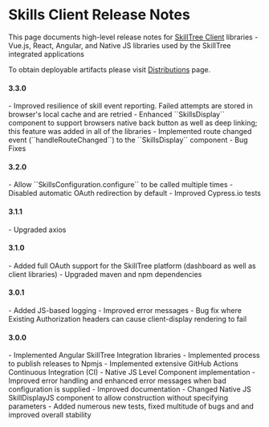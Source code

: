 # Skills Client Release Notes

This page documents high-level release notes for [SkillTree Client](https://github.com/NationalSecurityAgency/skills-client) libraries - Vue.js, React, Angular, and Native JS libraries used by the SkillTree integrated applications

To obtain deployable artifacts please visit [Distributions](/dashboard/install-guide/distributions.html) page.

#### 3.3.0
<release-date date="Jun. 2021" />
- Improved resilience of skill event reporting. Failed attempts are stored in browser's local cache and are retried
- Enhanced ``SkillsDisplay`` component to support browsers native back button as well as deep linking; this feature was added in all of the libraries
- Implemented route changed event (``handleRouteChanged``) to the ``SkillsDisplay`` component 
- Bug Fixes

#### 3.2.0
<release-date date="Apr. 2021" />
- Allow ``SkillsConfiguration.configure`` to be called multiple times
- Disabled automatic OAuth redirection by default
- Improved Cypress.io tests

#### 3.1.1
<release-date date="Dec. 2020" />
- Upgraded axios

#### 3.1.0
<release-date date="Dec. 2020" />
- Added full OAuth support for the SkillTree platform (dashboard as well as client libraries)
- Upgraded maven and npm dependencies

#### 3.0.1
<release-date date="Sep. 2020" />
- Added JS-based logging
- Improved error messages
- Bug fix where Existing Authorization headers can cause client-display rendering to fail

#### 3.0.0
<release-date date="Sep. 2020" />
- Implemented Angular SkillTree Integration libraries
- Implemented process to publish releases to Npmjs
- Implemented extensive GitHub Actions Continuous Integration (CI)
- Native JS Level Component implementation
- Improved error handling and enhanced error messages when bad configuration is supplied
- Improved documentation
- Changed Native JS SkillDisplayJS component to allow construction without specifying parameters
- Added numerous new tests, fixed multitude of bugs and and improved overall stability


